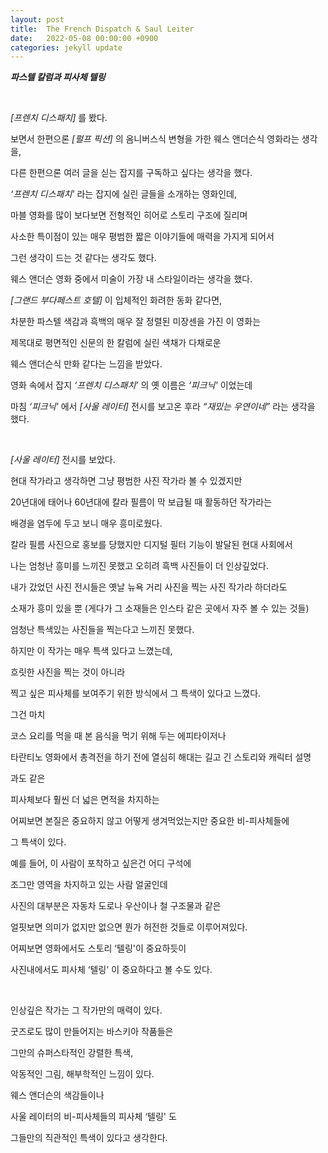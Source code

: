```yaml
---
layout: post
title:  The French Dispatch & Saul Leiter
date:   2022-05-08 00:00:00 +0900
categories: jekyll update
---
```



***파스텔 칼럼과 피사체 텔링***

&nbsp;&nbsp;&nbsp;
&nbsp;&nbsp;&nbsp;

*[프렌치 디스패치]* 를 봤다.

보면서 한편으론 *[펄프 픽션]* 의 옴니버스식 변형을 가한 웨스 앤더슨식 영화라는 생각을,

다른 한편으론 여러 글을 싣는 잡지를 구독하고 싶다는 생각을 했다.

*‘프렌치 디스패치'* 라는 잡지에 실린 글들을 소개하는 영화인데,

마블 영화를 많이 보다보면 전형적인 히어로 스토리 구조에 질리며

사소한 특이점이 있는 매우 평범한 짧은 이야기들에 매력을 가지게 되어서

그런 생각이 드는 것 같다는 생각도 했다.

웨스 앤더슨 영화 중에서 미술이 가장 내 스타일이라는 생각을 했다.

*[그랜드 부다페스트 호텔]* 이 입체적인 화려한 동화 같다면,

차분한 파스텔 색감과 흑백의 매우 잘 정렬된 미장센을 가진 이 영화는

제목대로 평면적인 신문의 한 칼럼에 실린 색채가 다채로운

웨스 앤더슨식 만화 같다는 느낌을 받았다.

영화 속에서 잡지 *‘프렌치 디스패치’* 의 옛 이름은 *‘피크닉'* 이었는데

마침 *‘피크닉'* 에서 *[사울 레이터]* 전시를 보고온 후라 *“재밌는 우연이네”* 라는 생각을 했다.

&nbsp;&nbsp;&nbsp;
&nbsp;&nbsp;&nbsp;

*[사울 레이터]* 전시를 보았다.

현대 작가라고 생각하면 그냥 평범한 사진 작가라 볼 수 있겠지만

20년대에 태어나 60년대에 칼라 필름이 막 보급될 때 활동하던 작가라는

배경을 염두에 두고 보니 매우 흥미로웠다.

칼라 필름 사진으로 홍보를 당했지만 디지털 필터 기능이 발달된 현대 사회에서

나는 엄청난 흥미를 느끼진 못했고 오히려 흑백 사진들이 더 인상깊었다.

내가 갔었던 사진 전시들은 옛날 뉴욕 거리 사진을 찍는 사진 작가라 하더라도

소재가 흥미 있을 뿐 (게다가 그 소재들은 인스타 같은 곳에서 자주 볼 수 있는 것들)

엄청난 특색있는 사진들을 찍는다고 느끼진 못했다.

하지만 이 작가는 매우 특색 있다고 느꼈는데,

흐릿한 사진을 찍는 것이 아니라

찍고 싶은 피사체를 보여주기 위한 방식에서 그 특색이 있다고 느꼈다.

그건 마치

코스 요리를 먹을 때 본 음식을 먹기 위해 두는 에피타이저나

타란티노 영화에서 총격전을 하기 전에 열심히 해대는 길고 긴 스토리와 캐릭터 설명

과도 같은

피사체보다 훨씬 더 넓은 면적을 차지하는

어찌보면 본질은 중요하지 않고 어떻게 생겨먹었는지만 중요한 비-피사체들에

그 특색이 있다.

예를 들어, 이 사람이 포착하고 싶은건 어디 구석에

조그만 영역을 차지하고 있는 사람 얼굴인데

사진의 대부분은 자동차 도로나 우산이나 철 구조물과 같은

얼핏보면 의미가 없지만 없으면 뭔가 허전한 것들로 이루어져있다.

어찌보면 영화에서도 스토리 ‘텔링'이 중요하듯이

사진내에서도 피사체 ‘텔링' 이 중요하다고 볼 수도 있다.

&nbsp;&nbsp;&nbsp;
&nbsp;&nbsp;&nbsp;

인상깊은 작가는 그 작가만의 매력이 있다.

굿즈로도 많이 만들어지는 바스키아 작품들은

그만의 슈퍼스타적인 강렬한 특색,

악동적인 그림, 해부학적인 느낌이 있다.

웨스 앤더슨의 색감들이나

사울 레이터의 비-피사체들의 피사체 ‘텔링' 도

그들만의 직관적인 특색이 있다고 생각한다.
